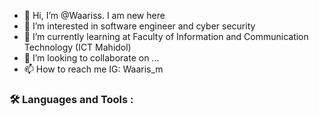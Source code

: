 - 👋 Hi, I’m @Waariss. I am new here
- 👀 I’m interested in software engineer and cyber security
- 🌱 I’m currently learning at Faculty of Information and Communication Technology (ICT Mahidol)
- 💞️ I’m looking to collaborate on ...
- 📫 How to reach me IG: Waaris_m
### :hammer_and_wrench: Languages and Tools :
<!---
Waariss/Waariss is a ✨ special ✨ repository because its `README.md` (this file) appears on your GitHub profile.
You can click the Preview link to take a look at your changes.
--->
